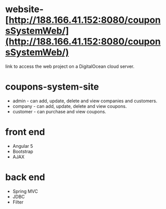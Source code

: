 # website- [http://188.166.41.152:8080/couponsSystemWeb/](http://188.166.41.152:8080/couponsSystemWeb/)
link to access the web project on a DigitalOcean cloud server. 

# coupons-system-site
* admin - can add, update, delete and view companies and customers.
* company - can add, update, delete and view coupons.
* customer - can purchase and view coupons.


# front end
* Angular 5
* Bootstrap
* AJAX

# back end
* Spring MVC
* JDBC
* Filter



